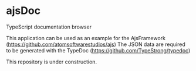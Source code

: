 # ajsDoc
TypeScript documentation browser

This application can be used as an example for the AjsFramework (https://github.com/atomsoftwarestudios/ajs)
The JSON data are required to be generated with the TypeDoc (https://github.com/TypeStrong/typedoc)

This repository is under construction.

